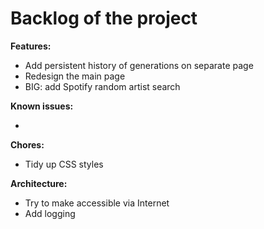 # Backlog of the project

**Features:**

- Add persistent history of generations on separate page
- Redesign the main page
- BIG: add Spotify random artist search

**Known issues:**

- 

**Chores:**

- Tidy up CSS styles

**Architecture:**

- Try to make accessible via Internet
- Add logging
